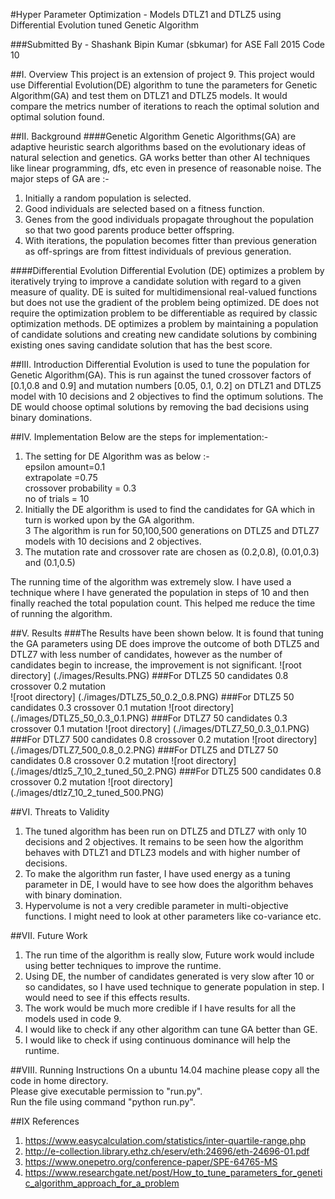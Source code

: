 #Hyper Parameter Optimization - Models DTLZ1 and DTLZ5 using Differential Evolution tuned Genetic Algorithm

###Submitted By - Shashank Bipin Kumar (sbkumar) for ASE Fall 2015 Code 10

##I. Overview
This project is an extension of project 9. This project would use Differential Evolution(DE) algorithm to tune the parameters for Genetic Algorithm(GA) and test them on DTLZ1 and DTLZ5 models. It would compare the metrics number of iterations to reach the optimal solution and optimal solution found.

##II. Background
####Genetic Algorithm
Genetic Algorithms(GA) are adaptive heuristic search algorithms based on the evolutionary ideas of natural selection and genetics. GA works better than other AI techniques like linear programming, dfs, etc even in presence of reasonable noise. The major steps of GA are :-  
1. Initially a random population is selected.  
2. Good individuals are selected based on a fitness function.  
3. Genes from the good individuals propagate throughout the population so that two good parents produce better offspring.  
4. With iterations, the population becomes fitter than previous generation as off-springs are from fittest individuals of previous generation. 

####Differential Evolution
Differential Evolution (DE) optimizes a problem by iteratively trying to improve a candidate solution with regard to a given measure of quality. DE is suited for multidimensional real-valued functions but does not use the gradient of the problem being optimized. DE does not require the optimization problem to be differentiable as required by classic optimization methods. DE optimizes a problem by maintaining a population of candidate solutions and creating new candidate solutions by combining existing ones saving candidate solution that has the best score.

##III. Introduction
Differential Evolution is used to tune the population for Genetic Algorithm(GA). This is run against the tuned crossover factors of [0.1,0.8 and 0.9] and mutation numbers [0.05, 0.1, 0.2] on DTLZ1 and DTLZ5 model  with 10 decisions and 2 objectives to find the optimum solutions. The DE would choose optimal solutions by removing the bad decisions using binary dominations.

##IV. Implementation
Below are the steps for implementation:-  
1. The setting for DE Algorithm was as below :-  
	epsilon amount=0.1  
    extrapolate =0.75  
	crossover probability = 0.3  
	no of trials = 10  
2. Initially the DE algorithm is used to find the candidates for GA which in turn is worked upon by the GA algorithm.  
3  The algorithm is run for 50,100,500 generations on DTLZ5 and DTLZ7 models with 10 decisions and 2 objectives.
4. The mutation rate and crossover rate are chosen as (0.2,0.8), (0.01,0.3) and (0.1,0.5)

The running time of the algorithm was extremely slow. I have used a technique where I have generated the population in steps of 10 and then finally reached the total population count. This helped me reduce the time of running the algorithm.

##V. Results
###The Results have been shown below. It is found that tuning the GA parameters using DE does improve the outcome of both DTLZ5 and DTLZ7 with less number of candidates, however as the number of candidates begin to increase, the improvement is not significant.
![root directory] (./images/Results.PNG)
###For DTLZ5 50 candidates 0.8 crossover 0.2 mutation  
![root directory] (./images/DTLZ5_50_0.2_0.8.PNG)
###For DTLZ5 50 candidates 0.3 crossover 0.1 mutation
![root directory] (./images/DTLZ5_50_0.3_0.1.PNG)
###For DTLZ7 50 candidates 0.3 crossover 0.1 mutation
![root directory] (./images/DTLZ7_50_0.3_0.1.PNG)
###For DTLZ7 500 candidates 0.8 crossover 0.2 mutation
![root directory] (./images/DTLZ7_500_0.8_0.2.PNG)
###For DTLZ5 and DTLZ7 50 candidates 0.8 crossover 0.2 mutation
![root directory] (./images/dtlz5_7_10_2_tuned_50_2.PNG)
###For DTLZ5 500 candidates 0.8 crossover 0.2 mutation
![root directory] (./images/dtlz7_10_2_tuned_500.PNG)

##VI. Threats to Validity
1. The tuned algorithm has been run on DTLZ5 and DTLZ7 with only 10 decisions and 2 objectives. It remains to be seen how the algorithm behaves with DTLZ1 and DTLZ3 models and with higher number of decisions.  
2. To make the algorithm run faster, I have used energy as a tuning parameter in DE, I would have to see how does the algorithm behaves with binary domination.  
3. Hypervolume is not a very credible parameter in multi-objective functions. I might need to look at other parameters like co-variance etc.  

##VII. Future Work
1. The run time of the algorithm is really slow, Future work would include using better techniques to improve the runtime.  
2. Using DE, the number of candidates generated is very slow after 10 or so candidates, so I have used technique to generate population in step. I would need to see if this effects results.  
3. The work would be much more credible if I have results for all the models used in code 9.
4. I would like to check if any other algorithm can tune GA better than GE.
5. I would like to check if using continuous dominance will help the runtime.

##VIII. Running Instructions
On a ubuntu 14.04 machine please copy all the code in home directory.  
Please give executable permission to "run.py".  
Run the file using command "python run.py".  

##IX References
1. https://www.easycalculation.com/statistics/inter-quartile-range.php  
2. http://e-collection.library.ethz.ch/eserv/eth:24696/eth-24696-01.pdf  
3. https://www.onepetro.org/conference-paper/SPE-64765-MS  
4. https://www.researchgate.net/post/How_to_tune_parameters_for_genetic_algorithm_approach_for_a_problem  













